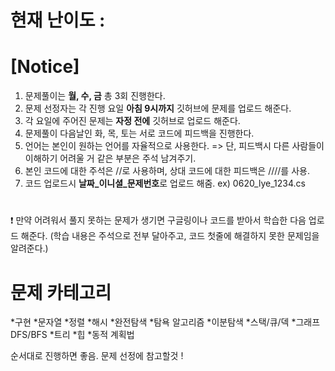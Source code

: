 # 현재 난이도 : 

# [Notice]
 1. 문제풀이는 **월, 수, 금** 총 3회 진행한다.
 2. 문제 선정자는 각 진행 요일 **아침 9시까지** 깃허브에 문제를 업로드 해준다.
 3. 각 요일에 주어진 문제는 **자정 전에** 깃허브로 업로드 해준다.
 4. 문제풀이 다음날인 화, 목, 토는 서로 코드에 피드백을 진행한다.
 5. 언어는 본인이 원하는 언어를 자율적으로 사용한다. => 단, 피드백시 다른 사람들이 이해하기 어려울 거 같은 부분은 주석 남겨주기.
 6. 본인 코드에 대한 주석은 //로 사용하며, 상대 코드에 대한 피드백은 ////를 사용.
 7. 코드 업로드시 **날짜_이니셜_문제번호**로 업로드 해줌. ex) 0620_lye_1234.cs
#
❗ 만약 어려워서 풀지 못하는 문제가 생기면 구글링이나 코드를 받아서 학습한 다음 업로드 해준다. (학습 내용은 주석으로 전부 달아주고, 코드 첫줄에 해결하지 못한 문제임을 알려준다.)
#
# 문제 카테고리
*구현
*문자열
*정렬
*해시
*완전탐색
*탐욕 알고리즘
*이분탐색
*스택/큐/덱
*그래프 DFS/BFS
*트리
*힙
*동적 계획법

순서대로 진행하면 좋음. 문제 선정에 참고할것 !
